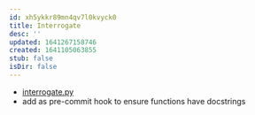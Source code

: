 ```yaml
---
id: xh5ykkr89mn4qv7l0kvyck0
title: Interrogate
desc: ''
updated: 1641267158746
created: 1641105063855
stub: false
isDir: false
---
```



- [interrogate.py](https://calmcode.io/shorts/interrogate.py.html)
- add as pre-commit hook to ensure functions have docstrings

